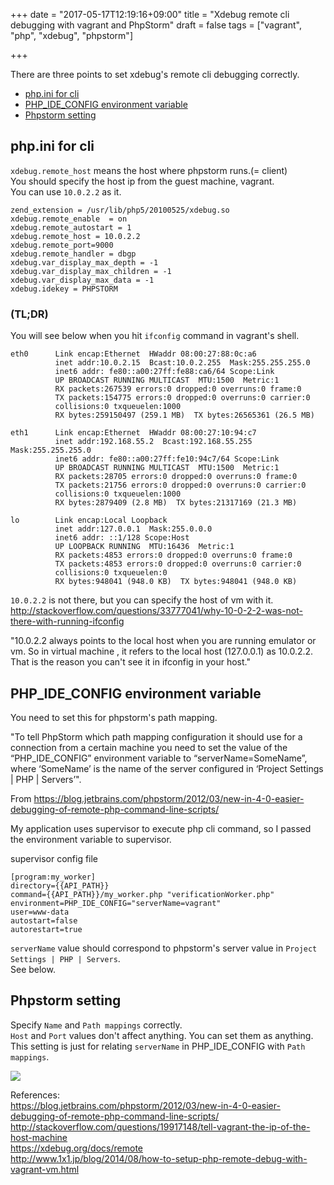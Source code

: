+++
date = "2017-05-17T12:19:16+09:00"
title = "Xdebug remote cli debugging with vagrant and PhpStorm"
draft = false
tags = ["vagrant", "php", "xdebug", "phpstorm"]

+++

<!--more-->

There are three points to set xdebug's remote cli debugging correctly.  
- [php.ini for cli](#php-ini-for-cli)  
- [PHP_IDE_CONFIG environment variable](#php-ide-config-environment-variable)  
- [Phpstorm setting](#phpstorm-setting)  

## php.ini for cli

`xdebug.remote_host` means the host where phpstorm runs.(= client)  
You should specify the host ip from the guest machine, vagrant.  
You can use `10.0.2.2` as it.  

```
zend_extension = /usr/lib/php5/20100525/xdebug.so
xdebug.remote_enable  = on
xdebug.remote_autostart = 1
xdebug.remote_host = 10.0.2.2
xdebug.remote_port=9000
xdebug.remote_handler = dbgp
xdebug.var_display_max_depth = -1
xdebug.var_display_max_children = -1
xdebug.var_display_max_data = -1
xdebug.idekey = PHPSTORM
```

### (TL;DR)
You will see below when you hit `ifconfig` command in vagrant's shell.  
```
eth0      Link encap:Ethernet  HWaddr 08:00:27:88:0c:a6  
          inet addr:10.0.2.15  Bcast:10.0.2.255  Mask:255.255.255.0
          inet6 addr: fe80::a00:27ff:fe88:ca6/64 Scope:Link
          UP BROADCAST RUNNING MULTICAST  MTU:1500  Metric:1
          RX packets:267539 errors:0 dropped:0 overruns:0 frame:0
          TX packets:154775 errors:0 dropped:0 overruns:0 carrier:0
          collisions:0 txqueuelen:1000 
          RX bytes:259150497 (259.1 MB)  TX bytes:26565361 (26.5 MB)

eth1      Link encap:Ethernet  HWaddr 08:00:27:10:94:c7  
          inet addr:192.168.55.2  Bcast:192.168.55.255  Mask:255.255.255.0
          inet6 addr: fe80::a00:27ff:fe10:94c7/64 Scope:Link
          UP BROADCAST RUNNING MULTICAST  MTU:1500  Metric:1
          RX packets:28705 errors:0 dropped:0 overruns:0 frame:0
          TX packets:21756 errors:0 dropped:0 overruns:0 carrier:0
          collisions:0 txqueuelen:1000 
          RX bytes:2879409 (2.8 MB)  TX bytes:21317169 (21.3 MB)

lo        Link encap:Local Loopback  
          inet addr:127.0.0.1  Mask:255.0.0.0
          inet6 addr: ::1/128 Scope:Host
          UP LOOPBACK RUNNING  MTU:16436  Metric:1
          RX packets:4853 errors:0 dropped:0 overruns:0 frame:0
          TX packets:4853 errors:0 dropped:0 overruns:0 carrier:0
          collisions:0 txqueuelen:0 
          RX bytes:948041 (948.0 KB)  TX bytes:948041 (948.0 KB)
```

`10.0.2.2` is not there, but you can specify the host of vm with it.  
<http://stackoverflow.com/questions/33777041/why-10-0-2-2-was-not-there-with-running-ifconfig>  
  
"10.0.2.2 always points to the local host when you are running emulator or vm. So in virtual machine , it refers to the local host (127.0.0.1) as 10.0.2.2. That is the reason you can't see it in ifconfig in your host."  

## PHP_IDE_CONFIG environment variable

You need to set this for phpstorm's path mapping.  
  
"To tell PhpStorm which path mapping configuration it should use for a connection from a certain machine you need to set the value of the “PHP_IDE_CONFIG” environment variable to “serverName=SomeName”, where ‘SomeName’ is the name of the server configured in ‘Project Settings | PHP | Servers’".  
  
From <https://blog.jetbrains.com/phpstorm/2012/03/new-in-4-0-easier-debugging-of-remote-php-command-line-scripts/>  

My application uses supervisor to execute php cli command, so I passed the environment variable to supervisor.  

supervisor config file  
```
[program:my_worker]
directory={{API_PATH}}
command={{API_PATH}}/my_worker.php "verificationWorker.php"
environment=PHP_IDE_CONFIG="serverName=vagrant"
user=www-data
autostart=false
autorestart=true
```

`serverName` value should correspond to phpstorm's server value in `Project Settings | PHP | Servers`.  
See below.  

## Phpstorm setting

Specify `Name` and `Path mappings` correctly.  
`Host` and `Port` values don't affect anything. You can set them as anything.  
This setting is just for relating `serverName` in PHP_IDE_CONFIG with `Path mappings`.  

<a href="/images/xdebug-remote-cli-debug-with-vagrant-01.png"><img src="/images/xdebug-remote-cli-debug-with-vagrant-01.png" class="image"></a>  

References:  
<https://blog.jetbrains.com/phpstorm/2012/03/new-in-4-0-easier-debugging-of-remote-php-command-line-scripts/>  
<http://stackoverflow.com/questions/19917148/tell-vagrant-the-ip-of-the-host-machine>  
<https://xdebug.org/docs/remote>  
<http://www.1x1.jp/blog/2014/08/how-to-setup-php-remote-debug-with-vagrant-vm.html>

